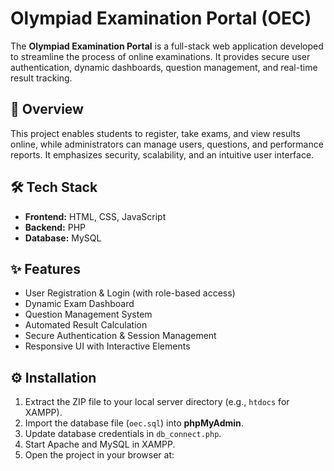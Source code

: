 # Olympiad Examination Portal (OEC)

The **Olympiad Examination Portal** is a full-stack web application developed to streamline the process of online examinations. It provides secure user authentication, dynamic dashboards, question management, and real-time result tracking.

## 🧠 Overview
This project enables students to register, take exams, and view results online, while administrators can manage users, questions, and performance reports. It emphasizes security, scalability, and an intuitive user interface.

## 🛠️ Tech Stack
- **Frontend:** HTML, CSS, JavaScript  
- **Backend:** PHP  
- **Database:** MySQL  

## ✨ Features
- User Registration & Login (with role-based access)
- Dynamic Exam Dashboard
- Question Management System
- Automated Result Calculation
- Secure Authentication & Session Management
- Responsive UI with Interactive Elements

## ⚙️ Installation
1. Extract the ZIP file to your local server directory (e.g., `htdocs` for XAMPP).
2. Import the database file (`oec.sql`) into **phpMyAdmin**.
3. Update database credentials in `db_connect.php`.
4. Start Apache and MySQL in XAMPP.
5. Open the project in your browser at:
